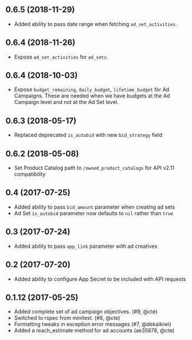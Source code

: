 ## 0.6.5 (2018-11-29)
  - Added ability to pass date range when fetching `ad_set_activities`.

## 0.6.4 (2018-11-26)
  - Expose `ad_set_activities` for `ad_sets`.

## 0.6.4 (2018-10-03)
  - Expose `budget_remaining`, `daily_budget`, `lifetime_budget` for Ad Campaigns. These are needed when we have budgets at the Ad Campaign level and not at the Ad Set level.

## 0.6.3 (2018-05-17)
  - Replaced deprecated `is_autobid` with new `bid_strategy` field

## 0.6.2 (2018-05-08)
  - Set Product Catalog path to `/owned_product_catalogs` for API v2.11 compatibility

## 0.4 (2017-07-25)
 - Added ability to pass `bid_amount` parameter when creating ad sets
 - Ad Set `is_autobid` parameter now defaults to `nil` rather than `true`

## 0.3 (2017-07-24)
 - Added ability to pass `app_link` parameter with ad creatives

## 0.2 (2017-07-20)
 - Added ability to configure App Secret to be included with API requests

## 0.1.12 (2017-05-25)
 - Added complete set of ad campaign objectives. (#9, @cte)
 - Switched to rspec from minitest. (#8, @cte)
 - Formatting tweaks in exception error messages (#7, @dekaikiwi)
 - Added a reach_estimate method for ad accounts (ae35878, @cte)
